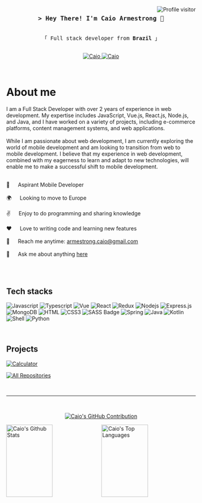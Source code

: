 <a href="https://komarev.com/ghpvc/?username=caioafc">
  <img align="right" src="https://komarev.com/ghpvc/?username=caioafc&label=Visitors&color=0e75b6&style=flat" alt="Profile visitor" />
</a>


<!-- Intro  -->
<h3 align="center">
        <samp>&gt; Hey There! I'm Caio Armestrong 👋</samp>
</h3>


<p align="center"> 
  <samp>
    <br>
    「 Full stack developer from <b>Brazil</b> 」
    <br>
    <br>
  </samp>
</p>

<p align="center">
 <a href="https://www.linkedin.com/in/caio-armestrong-6a7255162" target="_blank">
  <img src="https://img.shields.io/badge/LinkedIn-0077B5?style=for-the-badge&logo=linkedin&logoColor=white" alt="Caio"/>
 </a>
 <a href="https://www.instagram.com/caioarmstrong/" target="_blank">
  <img src="https://img.shields.io/badge/Instagram-fe4164?style=for-the-badge&logo=instagram&logoColor=white" alt="Caio" />
 </a> 
</p>
<br />

<!-- About Section -->
 # About me
 
<p>
 I am a Full Stack Developer with over 2 years of experience in web development. My expertise includes JavaScript, Vue.js, React.js, Node.js, and Java, and I have worked on a variety of projects, including e-commerce platforms, content management systems, and web applications. <br/><br/>
 While I am passionate about web development, I am currently exploring the world of mobile development and am looking to transition from web to mobile development. I believe that my experience in web development, combined with my eagerness to learn and adapt to new technologies, will enable me to make a successful shift to mobile development. <br/><br/>
 
 
 🚀 &emsp; Aspirant Mobile Developer <br/><br/>
 🌍 &emsp; Looking to move to Europe <br/><br/>
 ✌️ &emsp; Enjoy to do programming and sharing knowledge <br/><br/>
 ❤️ &emsp; Love to writing code and learning new features<br/><br/>
 📧 &emsp; Reach me anytime: armestrong.caio@gmail.com<br/><br/>
 💬 &emsp; Ask me about anything [here](https://github.com/caioafc/caioafc/issues)<br/><br/>
 

</p>

<br/>

## Tech stacks

![Javascript](https://img.shields.io/badge/JavaScript-323330?style=for-the-badge&logo=javascript&logoColor=F7DF1E)
![Typescript](https://img.shields.io/badge/TypeScript-007ACC?style=for-the-badge&logo=typescript&logoColor=white)
![Vue](https://img.shields.io/badge/Vue.js-35495E?style=for-the-badge&logo=vue.js&logoColor=4FC08D)
![React](https://img.shields.io/badge/React-20232A?style=for-the-badge&logo=react&logoColor=61DAFB)
![Redux](https://img.shields.io/badge/Redux-593D88?style=for-the-badge&logo=redux&logoColor=white)
![Nodejs](https://img.shields.io/badge/Node.js-43853D?style=for-the-badge&logo=node.js&logoColor=white)
![Express.js](https://img.shields.io/badge/Express.js-000000?style=for-the-badge&logo=express&logoColor=white)
![MongoDB](https://img.shields.io/badge/MongoDB-4EA94B?style=for-the-badge&logo=mongodb&logoColor=white)
![HTML](https://img.shields.io/badge/HTML5-E34F26?style=for-the-badge&logo=html5&logoColor=white)
![CSS3](https://img.shields.io/badge/CSS3-1572B6?style=for-the-badge&logo=css3&logoColor=white)
![SASS Badge](https://img.shields.io/badge/Sass-CC6699?style=for-the-badge&logo=sass&logoColor=white)
![Spring](https://img.shields.io/badge/Spring-6DB33F?style=for-the-badge&logo=spring&logoColor=white)
![Java](https://img.shields.io/badge/Java-ED8B00?style=for-the-badge&logo=java&logoColor=white)
![Kotlin](https://img.shields.io/badge/Kotlin-0095D5?&style=for-the-badge&logo=kotlin&logoColor=white)
![Shell](https://img.shields.io/badge/Shell_Script-121011?style=for-the-badge&logo=gnu-bash&logoColor=white)
![Python](https://img.shields.io/badge/Python-3776AB?style=for-the-badge&logo=python&logoColor=white)

<br/>

## Projects
[![Calculator](https://github-readme-stats.vercel.app/api/pin/?username=caioafc&repo=Calculator&border_color=7F3FBF&bg_color=0D1117&title_color=C9D1D9&text_color=8B949E&icon_color=7F3FBF)](https://github.com/caioafc/Calculator)

<p align="left">
  <a href="https://github.com/caioafc?tab=repositories" target="_blank"><img alt="All Repositories" title="All Repositories" src="https://img.shields.io/badge/-All%20Repos-2962FF?style=for-the-badge&logo=koding&logoColor=white"/></a>
</p>

<br/>
<hr/>
<br/>

<p align="center">
<!--   <a href="https://github.com/caioafc">
    <img src="https://github-readme-streak-stats.herokuapp.com/?user=caioafc&theme=radical&border=7F3FBF&background=0D1117" alt="Saif's GitHub streak"/>
  </a> -->
    <a href="https://github.com/caioafc">
    <img src="https://github-profile-summary-cards.vercel.app/api/cards/profile-details?username=caioafc&theme=radical" alt="Caio's GitHub Contribution"/>
  </a>
</p>

<a> 
    <a href="https://github.com/caioafc"><img alt="Caio's Github Stats" src="https://denvercoder1-github-readme-stats.vercel.app/api?username=caioafc&show_icons=true&count_private=true&theme=react&border_color=7F3FBF&bg_color=0D1117&title_color=F85D7F&icon_color=F8D866" height="192px" width="49.5%"/></a>
  <a href="https://github.com/caioafc"><img alt="Caio's Top Languages" src="https://denvercoder1-github-readme-stats.vercel.app/api/top-langs/?username=caioafc&langs_count=8&layout=compact&theme=react&border_color=7F3FBF&bg_color=0D1117&title_color=F85D7F&icon_color=F8D866" height="192px" width="49.5%"/></a>
  <br/>
</a>
